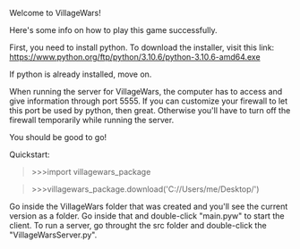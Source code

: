 Welcome to VillageWars!

Here's some info on how to play this game successfully.

First, you need to install python. To download the installer, visit this link: https://www.python.org/ftp/python/3.10.6/python-3.10.6-amd64.exe

If python is already installed, move on.

When running the server for VillageWars, the computer has to access and give information through port 5555. If you can customize your firewall to let this port be used by python, then great. Otherwise you'll have to turn off the firewall temporarily while running the server.

You should be good to go!

Quickstart:

>\>\>\>import villagewars_package

>\>\>\>villagewars_package.download('C://Users/me/Desktop/')

Go inside the VillageWars folder that was created and you'll see the current version as a folder. Go inside that and double-click "main.pyw" to start the client.
To run a server, go throught the src folder and double-click the "VillageWarsServer.py".

